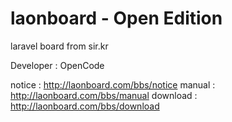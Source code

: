 # laonboard - Open Edition
laravel board from sir.kr

Developer : OpenCode

notice : http://laonboard.com/bbs/notice
manual : http://laonboard.com/bbs/manual
download : http://laonboard.com/bbs/download
